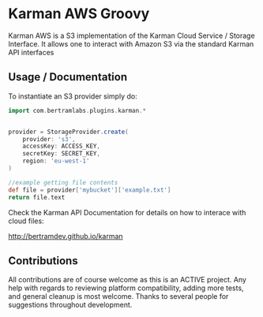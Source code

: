 Karman AWS Groovy
=================

Karman AWS is a S3 implementation of the Karman Cloud Service / Storage Interface. It allows one to interact with Amazon S3 via the standard Karman API interfaces


Usage / Documentation
---------------------

To instantiate an S3 provider simply do:

```groovy
import com.bertramlabs.plugins.karman.*


provider = StorageProvider.create(
    provider: 's3',
    accessKey: ACCESS_KEY,
    secretKey: SECRET_KEY,
    region: 'eu-west-1'
)

//example getting file contents
def file = provider['mybucket']['example.txt']
return file.text
```


Check the Karman API Documentation for details on how to interace with cloud files:

http://bertramdev.github.io/karman


Contributions
-------------
All contributions are of course welcome as this is an ACTIVE project. Any help with regards to reviewing platform compatibility, adding more tests, and general cleanup is most welcome.
Thanks to several people for suggestions throughout development.